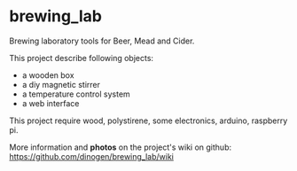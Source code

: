 # brewing_lab
Brewing laboratory tools for Beer, Mead and Cider.

This project describe following objects:
- a wooden box
- a diy magnetic stirrer
- a temperature control system
- a web interface

This project require wood, polystirene, some electronics, arduino, raspberry pi.

More information and **photos** on the project's wiki on github:  
https://github.com/dinogen/brewing_lab/wiki


